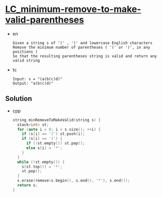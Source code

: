 # [LC_minimum-remove-to-make-valid-parentheses](https://leetcode.com/problems/minimum-remove-to-make-valid-parentheses)

* en

  ```en
  Given a string s of '(' , ')' and lowercase English characters
  Remove the minimum number of parentheses ( '(' or ')', in any positions )
  So that the resulting parentheses string is valid and return any valid string
  ```

* tc

  ```tc
  Input: s = "(a(b(c)d)"
  Output: "a(b(c)d)"
  ```

## Solution

* cpp

  ```cpp
  string minRemoveToMakeValid(string s) {
    stack<int> st;
    for (auto i = 0; i < s.size(); ++i) {
      if (s[i] == '(') st.push(i);
      if (s[i] == ')') {
        if (!st.empty()) st.pop();
        else s[i] = '*';
      }
    }
    while (!st.empty()) {
      s[st.top()] = '*';
      st.pop();
    }
    s.erase(remove(s.begin(), s.end(), '*'), s.end());
    return s;
  }
  ```
